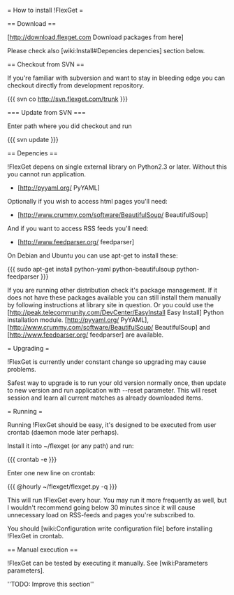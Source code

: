 = How to install !FlexGet =

== Download ==

[http://download.flexget.com Download packages from here]

Please check also [wiki:Install#Depencies depencies] section below.

== Checkout from SVN ==

If you're familiar with subversion and want to stay in bleeding edge you can checkout directly from development repository.

{{{
svn co http://svn.flexget.com/trunk <path>
}}}

=== Update from SVN ===

Enter path where you did checkout and run

{{{
svn update
}}}


== Depencies ==

!FlexGet depens on single external library on Python2.3 or later. Without this you cannot run application.

* [http://pyyaml.org/ PyYAML]

Optionally if you wish to access html pages you'll need:

* [http://www.crummy.com/software/BeautifulSoup/ BeautifulSoup]

And if you want to access RSS feeds you'll need:

* [http://www.feedparser.org/ feedparser]

On Debian and Ubuntu you can use apt-get to install these:

{{{
sudo apt-get install python-yaml python-beautifulsoup python-feedparser
}}}

If you are running other distribution check it's package management. If it does not have these packages available you can still install 
them manually by following instructions at library site in question. Or you could use the [http://peak.telecommunity.com/DevCenter/EasyInstall Easy Install] Python installation module. [http://pyyaml.org/ PyYAML], [http://www.crummy.com/software/BeautifulSoup/ BeautifulSoup] and [http://www.feedparser.org/ feedparser] are available.

= Upgrading =

!FlexGet is currently under constant change so upgrading may cause problems. 

Safest way to upgrade is to run your old version normally once, then update to new version and run application with --reset parameter. This will reset session and learn all current matches as already downloaded items.

= Running =

Running !FlexGet should be easy, it's designed to be executed from user crontab (daemon mode later perhaps).

Install it into ~/flexget (or any path) and run:

{{{
crontab -e
}}}

Enter one new line on crontab:

{{{
@hourly ~/flexget/flexget.py -q
}}}

This will run !FlexGet every hour. You may run it more frequently as well, but I wouldn't recommend going below 30 minutes since it will cause unnecessary load on RSS-feeds and pages you're subscribed to.

You should [wiki:Configuration write configuration file] before installing !FlexGet in crontab.

== Manual execution ==

!FlexGet can be tested by executing it manually. See [wiki:Parameters parameters].

''TODO: Improve this section''